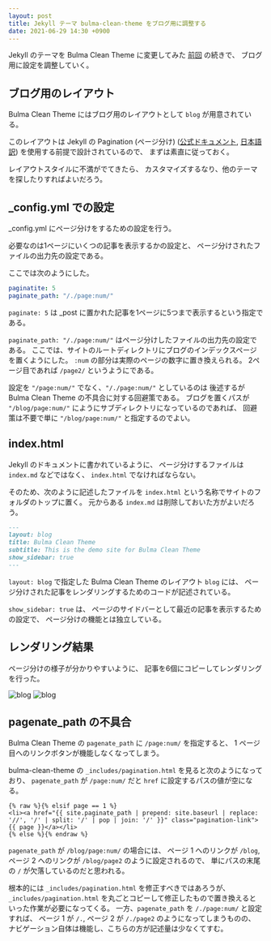 ```yaml
---
layout: post
title: Jekyll テーマ bulma-clean-theme をブログ用に調整する
date: 2021-06-29 14:30 +0900
---
```

Jekyll のテーマを Bulma Clean Theme に変更してみた
[前回]({{site.baseurl}}/2021/06/27/jekyll-theme-bulma.html)
の続きで、
ブログ用に設定を調整していく。


## ブログ用のレイアウト

Bulma Clean Theme にはブログ用のレイアウトとして
`blog` が用意されている。

このレイアウトは Jekyll の Pagination (ページ分け)
([公式ドキュメント](https://jekyllrb.com/docs/pagination/),
[日本語訳](http://jekyllrb-ja.github.io/docs/pagination/))
を使用する前提で設計されているので、
まずは素直に従っておく。

レイアウトスタイルに不満がでてきたら、
カスタマイズするなり、他のテーマを探したりすればよいだろう。


## _config.yml での設定

_config.yml にページ分けをするための設定を行う。

必要なのは1ページにいくつの記事を表示するかの設定と、
ページ分けされたファイルの出力先の設定である。

ここでは次のようにした。

```yml
paginatite: 5
paginate_path: "/./page:num/"
```

`paginate: 5`
は _post に置かれた記事を1ページに5つまで表示するという指定である。

`paginate_path: "/./page:num/"`
はページ分けしたファイルの出力先の設定である。
ここでは、サイトのルートディレクトリにブログのインデックスページを置くようにした。
`:num` の部分は実際のページの数字に置き換えられる。
2ページ目であれば `/page2/` というようにである。

設定を `"/page:num/"` でなく、`"/./page:num/"` としているのは
後述するが Bulma Clean Theme の不具合に対する回避策である。
ブログを置くパスが `"/blog/page:num/"` にようにサブディレクトリになっているのであれば、
回避策は不要で単に `"/blog/page:num/"` と指定するのでよい。


## index.html

Jekyll のドキュメントに書かれているように、
ページ分けするファイルは
`index.md` などではなく、
`index.html` でなければならない。

そのため、次のように記述したファイルを
`index.html` という名称でサイトのフォルダのトップに置く。
元からある `index.md` は削除しておいた方がよいだろう。


```markdown
---
layout: blog
title: Bulma Clean Theme
subtitle: This is the demo site for Bulma Clean Theme
show_sidebar: true
---
```

`layout: blog` で指定した Bulma Clean Theme のレイアウト `blog` には、
ページ分けされた記事をレンダリングするためのコードが記述されている。

`show_sidebar: true` は、
ページのサイドバーとして最近の記事を表示するための設定で、
ページ分けの機能とは独立している。


## レンダリング結果

ページ分けの様子が分かりやすいように、
記事を6個にコピーしてレンダリングを行った。


![blog]({{site.baseurl}}/images/2021-06-29-jekyll-bulma-blog.png)
![blog]({{site.baseurl}}/images/2021-06-29-jekyll-bulma-blog-2.png)


## pagenate_path の不具合

Bulma Clean Theme の `pagenate_path` に `/page:num/` を指定すると、
1 ページ目へのリンクボタンが機能しなくなってしまう。

bulma-clean-theme の `_includes/pagination.html` を見ると次のようになっており、
`pagenate_path` が `/page:num/` だと `href` に設定するパスの値が空になる。

```
{% raw %}{% elsif page == 1 %}
<li><a href="{{ site.paginate_path | prepend: site.baseurl | replace: '//', '/' | split: '/' | pop | join: '/' }}" class="pagination-link">{{ page }}</a></li>
{% else %}{% endraw %}
```

`pagenate_path` が `/blog/page:num/` の場合には、
ページ 1 へのリンクが `/blog`, ページ 2 へのリンクが `/blog/page2` のように設定されるので、
単にパスの末尾の `/` が欠落しているのだと思われる。

根本的には `_includes/pagination.html` を修正すべきではあろうが、
`_includes/pagination.html`
を丸ごとコピーして修正したもので置き換えるといった作業が必要になってくる。
一方、`pagenate_path` を `/./page:num/` と設定すれば、
ページ 1 が `/.`, ページ 2 が  `/./page2` のようになってしまうものの、
ナビゲーション自体は機能し、こちらの方が記述量は少なくてすむ。

